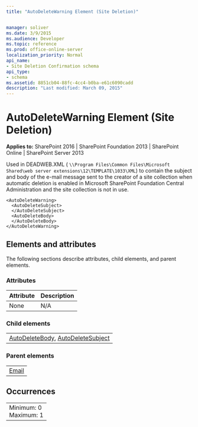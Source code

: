 ```yaml
---
title: "AutoDeleteWarning Element (Site Deletion)"


manager: soliver
ms.date: 3/9/2015
ms.audience: Developer
ms.topic: reference
ms.prod: office-online-server
localization_priority: Normal
api_name:
- Site Deletion Confirmation schema
api_type:
- schema
ms.assetid: 8851cb04-88fc-4cc4-b0ba-e61c6090cadd
description: "Last modified: March 09, 2015"
---
```


# AutoDeleteWarning Element (Site Deletion)

 
  
 **Applies to:** SharePoint 2016 | SharePoint Foundation 2013 | SharePoint Online | SharePoint Server 2013
  
Used in DEADWEB.XML ( `\\Program Files\Common Files\Microsoft Shared\web server extensions\12\TEMPLATE\1033\XML`) to contain the subject and body of the e-mail message sent to the creator of a site collection when automatic deletion is enabled in Microsoft SharePoint Foundation Central Administration and the site collection is not in use.
  
```
<AutoDeleteWarning>
  <AutoDeleteSubject>
  </AutoDeleteSubject>
  <AutoDeleteBody>
  </AutoDeleteBody>
</AutoDeleteWarning>
```

## Elements and attributes

The following sections describe attributes, child elements, and parent elements.

### Attributes

|**Attribute**|**Description**|
|:-----|:-----|
|None  <br/> |N/A  <br/> |
   
### Child elements

||
|:-----|
|[AutoDeleteBody](autodeletebody-element-site-deletion.md), [AutoDeleteSubject](autodeletesubject-element-site-deletion.md)|
   
### Parent elements

||
|:-----|
|[Email](email-element-site-deletion.md)|
   
## Occurrences

||
|:-----|
|Minimum: 0  <br/> Maximum: 1  <br/> |
   

